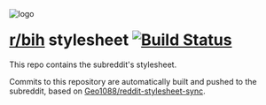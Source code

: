<img align="left" alt="logo" src="https://i.imgur.com/3ziz46S.png">

# [r/bih](https://www.reddit.com/r/bih) stylesheet [![Build Status](https://travis-ci.com/kenanjapalak/rbih-stylesheet.svg?token=mvqKBetgB5ssLFUJUqAp&branch=master)](https://travis-ci.com/github/kenanjapalak/rbih-stylesheet)

This repo contains the subreddit's stylesheet.

Commits to this repository are automatically built and pushed to the subreddit, based on [Geo1088/reddit-stylesheet-sync](https://github.com/Geo1088/reddit-stylesheet-sync).
